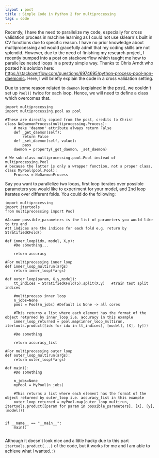 ```yaml
---
layout : post
title : Simple Code in Python 2 for multiprocessing
tags : code
---
```


Recently, I have the need to parallelize my code, especially for cross validation process in machine learning as I could not use sklearn's built in CV functions due to specific reason. I have no prior knowledge about multiprocessing and would gracefully admit that my coding skills are not splendid. However, due to the need of finishing my research project, I recently bumped into a post on stackoverflow which taught me how to parallelize nested loops in a pretty simple way. Thanks to Chris Arndt who posted his solution here: https://stackoverflow.com/questions/6974695/python-process-pool-non-daemonic. Here, I will briefly explain the code in a cross validation setting.

Due to some reason related to `daemon` (explained in the post), we couldn't set up `Pool()` twice for each loop. Hence, we will need to define a class which overcomes that.

```
import multiprocessing
import multiprocessing.pool as pool

#These are directly copied from the post, credits to Chris!
class NoDaemonProcess(multiprocessing.Process):
    # make 'daemon' attribute always return False
    def _get_daemon(self):
        return False
    def _set_daemon(self, value):
        pass
    daemon = property(_get_daemon, _set_daemon)

# We sub-class multiprocessing.pool.Pool instead of multiprocessing.Pool
# because the latter is only a wrapper function, not a proper class.
class MyPool(pool.Pool):
    Process = NoDaemonProcess
```

Say you want to parallelize two loops, first loop iterates over possible parameters you would like to experiment for your model, and 2nd loop iterates over different folds. You could do the following:

```
import multiprocessing
import itertools
from multiprocessing import Pool

#Assume possible_parameters is the list of parameters you would like to try and 
#tt_indices are the indices for each fold e.g. return by StratifiedKFold()

def inner_loop(idx, model, X,y):
    #Do something...

    return accuracy

#For multiprocessing inner_loop
def inner_loop_multirun(args)
    return inner_loop(*args)

def outer_loop(param, X,y,model):
    tt_indices = StratifiedKFold(5).split(X,y)   #train test split indices

    #multiprocess inner loop
    n_jobs=None
    pool = Pool(n_jobs) #Default is None -> all cores

    #This returns a list where each element has the format of the object returned by inner_loop i.e. accuracy in this example
    inner_loop_returned = pool.map(inner_loop_multirun, itertools.product([idx for idx in tt_indices], [model], [X], [y]))
        
    #Do something
    
    return accuracy_list

#For multiprocessing outer_loop
def outer_loop_multirun(args):
    return outer_loop(*args)

def main():
    #Do something

    n_jobs=None
    myPool = MyPool(n_jobs)
    
    #This returns a list where each element has the format of the object returned by outer_loop i.e. accuracy_list in this example
    outer_loop_returned = myPool.map(outer_loop_multirun, itertools.product([param for param in possible_parameters], [X], [y], [model]))


if __name__ == "__main__":
    main()
 
```

Although it doesn't look nice and a little hacky due to this part `itertools.product(...)` of the code, but it works for me and I am able to achieve what I wanted. :)
